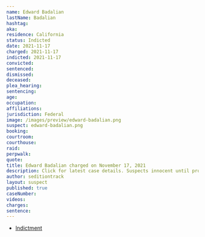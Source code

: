 ```yaml
---
name: Edward Badalian
lastName: Badalian
hashtag:
aka:
residence: California
status: Indicted
date: 2021-11-17
charged: 2021-11-17
indicted: 2021-11-17
convicted:
sentenced:
dismissed:
deceased:
plea_hearing:
sentencing:
age:
occupation:
affiliations:
jurisdiction: Federal
image: /images/preview/edward-badalian.png
suspect: edward-badalian.png
booking:
courtroom:
courthouse:
raid:
perpwalk:
quote:
title: Edward Badalian charged on November 17, 2021
description: Click for latest case details. Suspects innocent until proven guilty.
author: seditiontrack
layout: suspect
published: true
caseNumber:
videos:
charges:
sentence:
---
```


- [Indictment](https://storage.courtlistener.com/recap/gov.uscourts.cacd.837671/gov.uscourts.cacd.837671.3.1_1.pdf)
